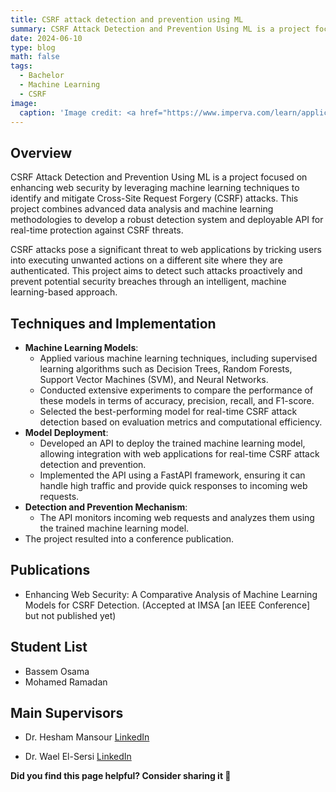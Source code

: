 ```yaml
---
title: CSRF attack detection and prevention using ML
summary: CSRF Attack Detection and Prevention Using ML is a project focused on enhancing web security by leveraging machine learning techniques to identify and mitigate Cross-Site Request Forgery (CSRF) attacks.
date: 2024-06-10
type: blog
math: false
tags:
  - Bachelor
  - Machine Learning
  - CSRF
image:
  caption: 'Image credit: <a href="https://www.imperva.com/learn/application-security/csrf-cross-site-request-forgery/" target="_blank">imperva</a>'
---
```


<!-- Project Description -->
## Overview
CSRF Attack Detection and Prevention Using ML is a project focused on enhancing web security by leveraging machine learning techniques to identify and mitigate Cross-Site Request Forgery (CSRF) attacks. This project combines advanced data analysis and machine learning methodologies to develop a robust detection system and deployable API for real-time protection against CSRF threats.

CSRF attacks pose a significant threat to web applications by tricking users into executing unwanted actions on a different site where they are authenticated. This project aims to detect such attacks proactively and prevent potential security breaches through an intelligent, machine learning-based approach.

## Techniques and Implementation
- **Machine Learning Models**:
  - Applied various machine learning techniques, including supervised learning algorithms such as Decision Trees, Random Forests, Support Vector Machines (SVM), and Neural Networks.
  - Conducted extensive experiments to compare the performance of these models in terms of accuracy, precision, recall, and F1-score.
  - Selected the best-performing model for real-time CSRF attack detection based on evaluation metrics and computational efficiency.
- **Model Deployment**:
  - Developed an API to deploy the trained machine learning model, allowing integration with web applications for real-time CSRF attack detection and prevention.
  - Implemented the API using a FastAPI framework, ensuring it can handle high traffic and provide quick responses to incoming web requests.
- **Detection and Prevention Mechanism**:
  - The API monitors incoming web requests and analyzes them using the trained machine learning model.
- The project resulted into a conference publication.
## Publications
- Enhancing Web Security: A Comparative Analysis of Machine Learning Models for CSRF Detection. (Accepted at IMSA [an IEEE Conference] but not published yet)

## Student List
- Bassem Osama
- Mohamed Ramadan

## Main Supervisors
- Dr. Hesham Mansour
[LinkedIn](https://www.linkedin.com/in/hesham-mansour-961041140/)


- Dr. Wael El-Sersi [LinkedIn](https://www.linkedin.com/in/welsersy/)


**Did you find this page helpful? Consider sharing it 🙌**
